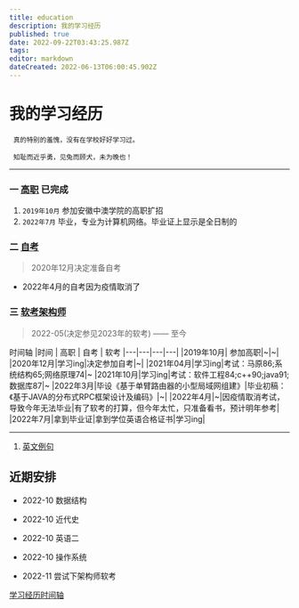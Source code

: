 ```yaml
---
title: education
description: 我的学习经历
published: true
date: 2022-09-22T03:43:25.987Z
tags: 
editor: markdown
dateCreated: 2022-06-13T06:00:45.902Z
---
```


# 我的学习经历
 
     真的特别的羞愧，没有在学校好好学习过。
     
     知耻而近乎勇，见兔而顾犬，未为晚也！
     

---
 ### 一 [高职](/education/college)  已完成  
 
   1. `2019年10月` 参加安徽中澳学院的高职扩招
   2. `2022年7月` 毕业，专业为计算机网络。毕业证上显示是全日制的
  
 ### 二 [自考](/education/self-taught)
  >  2020年12月决定准备自考 
  - 2022年4月的自考因为疫情取消了

 ### 三 [软考架构师](/education/software-exam) 
  > 2022-05(决定参见2023年的软考) —— 至今

 
 时间轴
 |时间 | 高职 | 自考 | 软考
 |---|---|---|---|
 |2019年10月| 参加高职|~|~|
 |2020年12月|学习ing|决定参加自考|~|
 |2021年04月|学习ing|考试：马原86;系统结构65;网络原理74|~
 |2021年10月|学习ing|考试：软件工程84;c++90;java91;数据库87|~
 |2022年3月|毕设《基于单臂路由器的小型局域网组建》|毕业初稿：《基于JAVA的分布式RPC框架设计及编码》|~|
 |2022年4月|~|因疫情取消考试，导致今年无法毕业|有了软考的打算，但今年太忙，只准备看书，预计明年参考|
 |2022年7月|拿到毕业证|拿到学位英语合格证书|学习ing|

 ----
 
 1.  [英文例句](/education/english-sentence)
 

 ## 近期安排
 
 - 2022-10  数据结构
 - 2022-10  近代史
 - 2022-10  英语二
 - 2022-10 操作系统
 
 - 2022-11 尝试下架构师软考

[学习经历时间轴](/education/timeline)